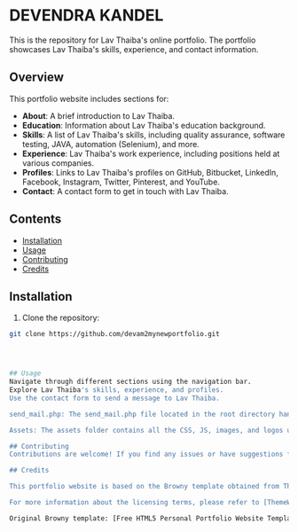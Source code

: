 # DEVENDRA KANDEL 

This is the repository for Lav Thaiba's online portfolio. The portfolio showcases Lav Thaiba's skills, experience, and contact information.

## Overview

This portfolio website includes sections for:

- **About**: A brief introduction to Lav Thaiba.
- **Education**: Information about Lav Thaiba's education background.
- **Skills**: A list of Lav Thaiba's skills, including quality assurance, software testing, JAVA, automation (Selenium), and more.
- **Experience**: Lav Thaiba's work experience, including positions held at various companies.
- **Profiles**: Links to Lav Thaiba's profiles on GitHub, Bitbucket, LinkedIn, Facebook, Instagram, Twitter, Pinterest, and YouTube.
- **Contact**: A contact form to get in touch with Lav Thaiba.

## Contents

- [Installation](#installation)
- [Usage](#usage)
- [Contributing](#contributing)
- [Credits](#credits)

## Installation

1. Clone the repository:

```bash
git clone https://github.com/devam2mynewportfolio.git




## Usage
Navigate through different sections using the navigation bar.
Explore Lav Thaiba's skills, experience, and profiles.
Use the contact form to send a message to Lav Thaiba.

send_mail.php: The send_mail.php file located in the root directory handles the functionality for sending emails via the contact form.

Assets: The assets folder contains all the CSS, JS, images, and logos used in the portfolio website.

## Contributing
Contributions are welcome! If you find any issues or have suggestions for improvements, please open an issue or submit a pull request.

## Credits

This portfolio website is based on the Browny template obtained from ThemeWagon, under the terms of their license. The template was customized by Lav Thaiba.

For more information about the licensing terms, please refer to [ThemeWagon's license](https://themewagon.com/license/).

Original Browny template: [Free HTML5 Personal Portfolio Website Template Browny](https://themewagon.com/themes/free-html5-personal-portfolio-website-template-browny/)

